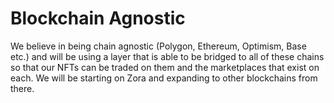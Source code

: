 # Blockchain Agnostic

We believe in being chain agnostic (Polygon, Ethereum, Optimism, Base etc.) and will be using a layer that is able to be bridged to all of these chains so that our NFTs can be traded on them and the marketplaces that exist on each. We will be starting on Zora and expanding to other blockchains from there.&#x20;
